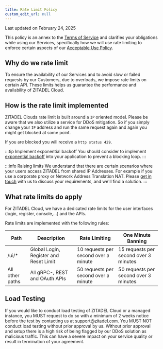 ```yaml
---
title: Rate Limit Policy
custom_edit_url: null
---
```


Last updated on February 24, 2025

This policy is an annex to the [Terms of Service](../terms-of-service) and clarifies your obligations while using our Services, specifically how we will use rate limiting to enforce certain aspects of our [Acceptable Use Policy](acceptable-use-policy).

## Why do we rate limit

To ensure the availability of our Services and to avoid slow or failed requests by our Customers, due to overloads, we impose rate limits on certain API. These limits helps us guarantee the performance and availability of ZITADEL Cloud.

## How is the rate limit implemented

ZITADEL Clouds rate limit is built around a `IP` oriented model.
Please be aware that we also utilize a service for DDoS mitigation.
So if you simply change your `IP` address and run the same request again and again you might get blocked at some point.

If you are blocked you will receive a `http status 429`.

:::tip Implement exponential backoff
You should consider to implement [exponential backoff](https://en.wikipedia.org/wiki/Exponential_backoff) into your application to prevent a blocking loop.
:::

:::info Raising limits
We understand that there are certain scenarios where your users access ZITADEL from shared IP Addresses.
For example if you use a corporate proxy or Network Address Translation NAT.
Please [get in touch](https://zitadel.com/contact) with us to discuss your requirements, and we'll find a solution.
:::

## What rate limits do apply

For ZITADEL Cloud, we have a dedicated rate limits for the user interfaces (login, register, console,...) and the APIs.

Rate limits are implemented with the following rules:

| Path                 | Description                            | Rate Limiting                        | One Minute Banning                    |
|----------------------|----------------------------------------|--------------------------------------|---------------------------------------|
| /ui/\*               | Global Login, Register and Reset Limit | 10 requests per second over a minute | 15 requests per second over 3 minutes |
| All other paths      | All gRPC-, REST and OAuth APIs         | 50 requests per second over a minute | 50 requests per second over 3 minutes |

## Load Testing

If you would like to conduct load testing of ZITADEL Cloud or a managed instance, you MUST request to do so with a minimum of 2 weeks notice before the test by contacting us at [support@zitadel.com](mailto:support@zitadel.com).
You MUST NOT conduct load testing without prior approval by us. Without prior approval and setup there is a high risk of being flagged by our DDoS solution as malicious traffic. This can have a severe impact on your service quality or result in termination of your agreement.
